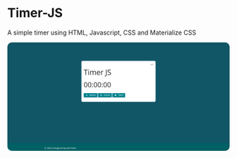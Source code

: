# Timer-JS
A simple timer using HTML, Javascript, CSS and Materialize CSS
<div>
  <img src="https://github.com/joellpaim/Timer-JS/blob/master/assets/img/Capturar.PNG" alt="Screen" style="border-radius: 10px;">
</div>
